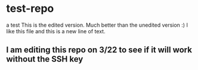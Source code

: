 # test-repo
a test
This is the edited version. Much better than the unedited version :)
I like this file and this is a new line of text.
## I am editing this repo on 3/22 to see if it will work without the SSH key

